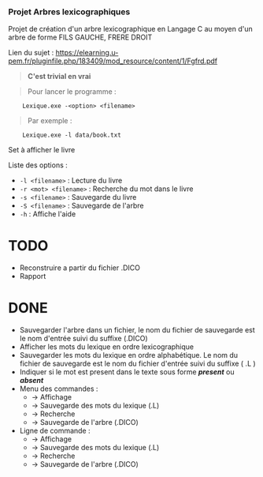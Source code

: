 ### Projet Arbres lexicographiques

Projet de création d'un arbre lexicographique en Langage C au moyen d'un arbre de forme FILS GAUCHE, FRERE DROIT

Lien du sujet : 
https://elearning.u-pem.fr/pluginfile.php/183409/mod_resource/content/1/Fgfrd.pdf

> __C'est trivial en vrai__

> Pour lancer le programme :

```
	Lexique.exe -<option> <filename>
```

> Par exemple : 

```
	Lexique.exe -l data/book.txt
```
Set à afficher le livre

Liste des options :
 * `-l <filename>` : Lecture du livre
 * `-r <mot> <filename>` : Recherche du mot dans le livre
 * `-s <filename>` : Sauvegarde du livre
 * `-S <filename>` : Sauvegarde de l'arbre
 * `-h` : Affiche l'aide
 
 
 
# TODO

* Reconstruire a partir du fichier .DICO
* Rapport

# DONE

* Sauvegarder l'arbre dans un fichier, le nom du fichier de sauvegarde est le nom d'entrée suivi du suffixe (.DICO)
* Afficher les mots du lexique en ordre lexicographique
* Sauvegarder les mots du lexique en ordre alphabétique. Le nom du fichier de sauvegarde est le nom du fichier d'entrée suivi du suffixe ( .L )
* Indiquer si le mot est present dans le texte sous forme __*present*__ ou __*absent*__
* Menu des commandes :
  * -> Affichage
  * -> Sauvegarde des mots du lexique (.L)
  * -> Recherche
  * -> Sauvegarde de l'arbre (.DICO)
* Ligne de commande :
  * -> Affichage
  * -> Sauvegarde des mots du lexique (.L)
  * -> Recherche
  * -> Sauvegarde de l'arbre (.DICO)


